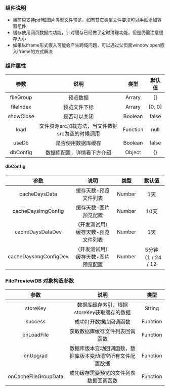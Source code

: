 ### 组件说明
* 目前只支持pdf和图片类型文件预览，如有其它类型文件要求可以手动添加容器组件
* 缓存使用网页数据库功能，针对缓存已经做了定时清理功能，但是仍需注意缓存大小
* 如果以iframe形式嵌入可能会产生跨域问题，可以通过父页面window.open嵌入iframe的方式解决
  
### 组件属性
| 参数 | 说明 | 类型 | 默认值 |
| :-: | :-: | :-: | :-: |
| fileGroup | 预览数据 | Arrary | [] |
| fileIndex | 预览文件下标 | Arrary | [0, 0] |
| showClose | 是否可以关闭 | Boolean | false |
| load | 文件资源src加载方法，当文件数据src为空的时候调用 | Function | null |  |
| useDb | 是否使用数据库缓存 | Boolean | false |
| dbConfig | 数据库配置，详情看下方介绍 | Object | {} |

#### dbConfig
| 参数 | 说明 | 类型 | 默认值 |
| :-: | :-: | :-: | :-: |
| cacheDaysData | 缓存天数-预览文件列表 | Number | 1天 |
| cacheDaysImgConfig | 缓存天数-图片预览配置 | Number | 10天 |
| cacheDaysDataDev | （开发测试用）缓存天数-预览文件列表 | Number | 1天 |
| cacheDaysImgConfigDev | （开发测试用）缓存天数-图片预览配置 | Number | 5分钟（1 / 24 / 12 |

### FilePreviewDB 对象构造参数
| 参数 | 说明 | 类型 |
| :-: | :-: | :-: |
| storeKey | 数据库缓存索引，根据storeKey获取缓存的数据 | String |
| success | 成功打开数据库回调函数 | Function |
| onLoadFile | 获取数据库缓存文件列表回调函数 | Function |
| onUpgrad | 数据库版本变动回调函数，数据库版本变动清空所有文件配置数据 | Function |
| onCacheFileGroupData | 成功缓存需要预览的文件列表数据回调函数 | Function |